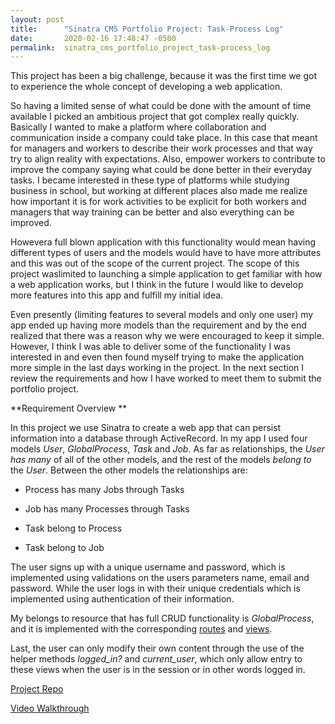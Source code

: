 ```yaml
---
layout: post
title:      "Sinatra CMS Portfolio Project: Task-Process Log"
date:       2020-02-16 17:48:47 -0500
permalink:  sinatra_cms_portfolio_project_task-process_log
---
```


This project has been a big challenge, because it was the first time we got to experience the whole concept of developing a web application.

So having a limited sense of what could be done with the amount of time available I picked an ambitious project that got complex really quickly. Basically I wanted to make a platform where collaboration and communication inside a company could take place. In this case that meant for managers and workers to describe their work processes and that way try to align reality with expectations. Also, empower workers to contribute to improve the company saying what could be done better in their everyday tasks. I became interested in these type of platforms while studying business in school, but working at different places also made me realize how important it is for work activities to be explicit for both workers and managers that way training can be better and also everything can be improved. 

Howevera full blown application with this functionality would mean having different types of users and the models would have to have more attributes and this was out of the scope of the current project. The scope of this project waslimited to launching a simple application to get familiar with how a web application works, but I think in the future I would like to develop more features into this app and fulfill my initial idea.

Even presently (limiting features to several models and only one user) my app ended up having more models than the requirement and by the end realized that there was a reason why we were encouraged to keep it simple. However, I think I was able to deliver some of the functionality I was interested in and even then found myself trying to make the application more simple in the last days working in the project. In the next section I review the requirements and how I have worked to meet them to submit the portfolio project.

**Requirement Overview
**

In this project we use Sinatra to create a web app that can persist information into a database through ActiveRecord. In my app I used four models *User*, *GlobalProcess*, *Task* and *Job*. As far as relationships, the *User* *has many* of all of the other models, and the rest of the models *belong to* the *User*. Between the other models the relationships are:

* Process has many Jobs through Tasks

* Job has many Processes through Tasks

*  Task belong to Process

*  Task belong to Job

The user signs up with a unique username and password, which is implemented using validations on the users parameters name, email and password. While the user logs in with their unique credentials which is implemented using authentication of their information.  

My belongs to resource that has full CRUD functionality is *GlobalProcess*,  and it is implemented with the corresponding [routes](https://github.com/SantiagoSalazarPavajeau/TASK-PROCESS-LOG/blob/master/app/controllers/global_processes_controller.rb) and [views](https://github.com/SantiagoSalazarPavajeau/TASK-PROCESS-LOG/tree/master/app/views/global_processes). 

Last, the user can only modify their own content through the use of the helper methods *logged_in?* and *current_user*, which only allow entry to these views when the user is in the session or in other words logged in.

[Project Repo](https://github.com/SantiagoSalazarPavajeau/TASK-PROCESS-LOG)

[Video Walkthrough](https://youtu.be/YbptjVShuwA)

